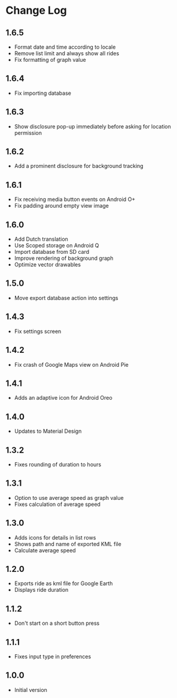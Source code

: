 # Change Log

## 1.6.5
* Format date and time according to locale
* Remove list limit and always show all rides
* Fix formatting of graph value

## 1.6.4
* Fix importing database

## 1.6.3
* Show disclosure pop-up immediately before asking for location permission

## 1.6.2
* Add a prominent disclosure for background tracking

## 1.6.1
* Fix receiving media button events on Android O+
* Fix padding around empty view image

## 1.6.0
* Add Dutch translation
* Use Scoped storage on Android Q
* Import database from SD card
* Improve rendering of background graph
* Optimize vector drawables

## 1.5.0
* Move export database action into settings

## 1.4.3
* Fix settings screen

## 1.4.2
* Fix crash of Google Maps view on Android Pie

## 1.4.1
* Adds an adaptive icon for Android Oreo

## 1.4.0
* Updates to Material Design

## 1.3.2
* Fixes rounding of duration to hours

## 1.3.1
* Option to use average speed as graph value
* Fixes calculation of average speed

## 1.3.0
* Adds icons for details in list rows
* Shows path and name of exported KML file
* Calculate average speed

## 1.2.0
* Exports ride as kml file for Google Earth
* Displays ride duration

## 1.1.2
* Don't start on a short button press

## 1.1.1
* Fixes input type in preferences

## 1.0.0
* Initial version
